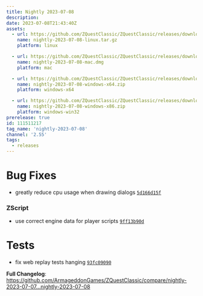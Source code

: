 ```yaml
---
title: Nightly 2023-07-08
description: 
date: 2023-07-08T21:43:40Z
assets: 
  - url: https://github.com/ZQuestClassic/ZQuestClassic/releases/download/nightly-2023-07-08/nightly-2023-07-08-linux.tar.gz
    name: nightly-2023-07-08-linux.tar.gz
    platform: linux

  - url: https://github.com/ZQuestClassic/ZQuestClassic/releases/download/nightly-2023-07-08/nightly-2023-07-08-mac.dmg
    name: nightly-2023-07-08-mac.dmg
    platform: mac

  - url: https://github.com/ZQuestClassic/ZQuestClassic/releases/download/nightly-2023-07-08/nightly-2023-07-08-windows-x64.zip
    name: nightly-2023-07-08-windows-x64.zip
    platform: windows-x64

  - url: https://github.com/ZQuestClassic/ZQuestClassic/releases/download/nightly-2023-07-08/nightly-2023-07-08-windows-x86.zip
    name: nightly-2023-07-08-windows-x86.zip
    platform: windows-win32
prerelease: true
id: 111511217
tag_name: 'nightly-2023-07-08'
channel: '2.55'
tags:
  - releases
---
```


# Bug Fixes

- greatly reduce cpu usage when drawing dialogs [`5d166d15f`](https://github.com/ArmageddonGames/ZQuestClassic/commit/5d166d15f7d94c8bba4b28e3f8390b775d398284)

### ZScript

- use correct engine data for player scripts [`9ff13b90d`](https://github.com/ArmageddonGames/ZQuestClassic/commit/9ff13b90d55c7c83f9f0bba9043aeee9aaa22745)

# Tests

- fix web replay tests hanging [`93fc09090`](https://github.com/ArmageddonGames/ZQuestClassic/commit/93fc090903d590d41aeb25ec609d54a2333c76ae)



**Full Changelog**: https://github.com/ArmageddonGames/ZQuestClassic/compare/nightly-2023-07-07...nightly-2023-07-08
